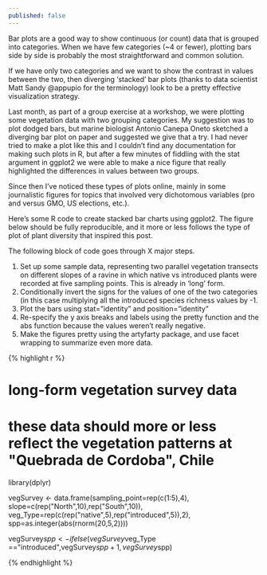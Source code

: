 ```yaml
---
published: false
---
```

Bar plots are a good way to show continuous (or count) data that is grouped into categories. When we have few categories (~4 or fewer), plotting bars side by side is probably the most straightforward and common solution. 



If we have only two categories and we want to show the contrast in values between the two, then diverging ‘stacked’ bar plots (thanks to data scientist Matt Sandy @appupio for the terminology) look to be a pretty effective visualization strategy.  

Last month, as part of a group exercise at a workshop, we were plotting some vegetation data with two grouping categories. My suggestion was to plot dodged bars, but marine biologist Antonio Canepa Oneto sketched a diverging bar plot on paper and suggested we give that a try. I had never tried to make a plot like this and I couldn’t find any documentation for making such plots in R, but after a few minutes of fiddling with the stat argument in ggplot2 we were able to make a nice figure that really highlighted the differences in values between two groups.

Since then I’ve noticed these types of plots online, mainly in some journalistic figures for topics that involved very dichotomous variables (pro and versus GMO, US elections, etc.).

Here’s some R code to create stacked bar charts using ggplot2. The figure below should be fully reproducible, and it more or less follows the type of plot of plant diversity that inspired this post. 

The following block of code goes through X major steps.
1. Set up some sample data, representing two parallel vegetation transects on different slopes of a ravine in which native vs introduced plants were recorded at five sampling points. This is already in ‘long’ form.
2. Conditionally invert the signs for the values of one of the two categories (in this case multiplying all the introduced species richness values by -1.
3. Plot the bars using stat=”identity” and position=”identity”
4. Re-specify the y axis breaks and labels using the pretty function and the abs function because the values weren’t really negative.
5. Make the figures pretty using the artyfarty package, and use facet wrapping to summarize even more data.
  
{% highlight r %}
# long-form vegetation survey data
# these data should more or less reflect the vegetation patterns at "Quebrada de Cordoba", Chile
library(dplyr)

vegSurvey <- 
data.frame(sampling_point=rep(c(1:5),4),
           slope=c(rep("North",10),rep("South",10)),
           veg_Type=rep(c(rep("native",5),rep("introduced",5)),2),
           spp=as.integer(abs(rnorm(20,5,2))))

vegSurvey$spp <-   ifelse(vegSurvey$veg_Type =="introduced",vegSurvey$spp+1,vegSurvey$spp)

{% endhighlight %}
